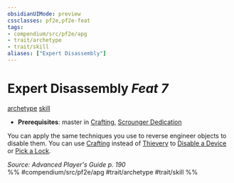 ```yaml
---
obsidianUIMode: preview
cssclasses: pf2e,pf2e-feat
tags:
- compendium/src/pf2e/apg
- trait/archetype
- trait/skill
aliases: ["Expert Disassembly"]
---
```

# Expert Disassembly  *Feat 7*  
[archetype](rules/traits/archetype.md "Archetype Feat Trait")  [skill](rules/traits/skill.md "Skill Feat Trait")  

- **Prerequisites**: master in [Crafting](compendium/skills.md#Crafting), [Scrounger Dedication](compendium/feats/scrounger-dedication-apg.md)

You can apply the same techniques you use to reverse engineer objects to disable them. You can use [Crafting](compendium/skills.md#Crafting) instead of [Thievery](compendium/skills.md#Thievery) to [Disable a Device](rules/actions/disable-a-device.md) or [Pick a Lock](rules/actions/pick-a-lock.md).

*Source: Advanced Player's Guide p. 190*  
%% #compendium/src/pf2e/apg #trait/archetype #trait/skill %%